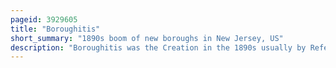 ```yaml
---
pageid: 3929605
title: "Boroughitis"
short_summary: "1890s boom of new boroughs in New Jersey, US"
description: "Boroughitis was the Creation in the 1890s usually by Referendum of large Numbers of small Boroughs in the united States. S. State of New Jersey, particularly in Bergen County. Attempts by new Jersey Legislature to reform local Government and School Systems led to the Split up of most of Bergen County's Townships into small Boroughs that still balkanize the State's political Map. This occurred following the Development of Commuter Suburbs in new Jersey Residents of whom wanted more Government Services while long-time rural Population feared the Increases in Taxation that."
---
```

